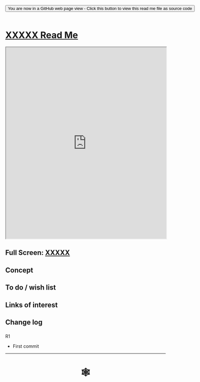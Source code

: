 <span style=display:none; >[You are now in a GitHub source code view - click this link to view Read Me file as a web page](https://www.ladybug.tools/spider/index.html#cookbook/templates/xxxxxx/README.md "View file as a web page." ) </span>
<div><input type=button class="btn btn-secondary btn-sm" onclick="window.location.href='https://github.com/ladybug-tools/spider/blob/master/cookbook/templates/xxxxxx/README.md'";
value='You are now in a GitHub web page view - Click this button to view this read me file as source code' ></div>

<br>

# [XXXXX Read Me]( #cookbook/xxxxxx/README.md )


<iframe src=https://www.ladybug.tools/spider/cookbook/xxxxx/xxxxx.html width=100% height=600px >Iframes are not viewable in GitHub source code view</iframe>


## Full Screen: [XXXXX]( https://www.ladybug.tools/spider/#cookbook/xxxxxx/xxxxxx.html )


## Concept


## To do / wish list


## Links of interest


## Change log


###

R1
* First commit

***

# <center title="hello!" ><a href=javascript:window.scrollTo(0,0); style=text-decoration:none; > &#x1f578; </a></center>

